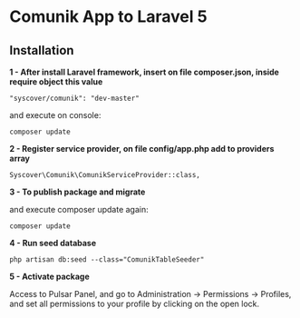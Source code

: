 # Comunik App to Laravel 5

## Installation

**1 - After install Laravel framework, insert on file composer.json, inside require object this value**
```
"syscover/comunik": "dev-master"

```
and execute on console:
```
composer update
```

**2 - Register service provider, on file config/app.php add to providers array**

```
Syscover\Comunik\ComunikServiceProvider::class,

```

**3 - To publish package and migrate**

and execute composer update again:
```
composer update
```

**4 - Run seed database**

```
php artisan db:seed --class="ComunikTableSeeder"
```

**5 - Activate package**

Access to Pulsar Panel, and go to Administration -> Permissions -> Profiles, and set all permissions to your profile by clicking on the open lock.